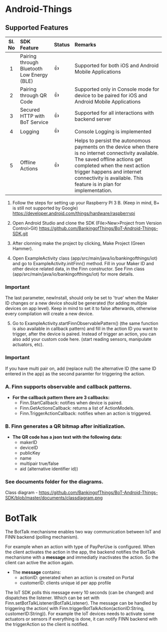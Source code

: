 # Android-Things

## Supported Features
   | Sl. No        | SDK Feature                                | Status      | Remarks |
   | :-----------: |:-------------------------------------------| :-----------| :-------|
   |        1      | Pairing through Bluetooth Low Energy (BLE) | :thumbsup: | Supported for both iOS and Android Mobile Applications |
   |        2      | Pairing through QR Code                    | :thumbsup: | Supported only in Console mode for device to be paired for iOS and Android Mobile Applications|
   |        3      | Secured HTTP with BoT Service              | :thumbsup: | Supported for all interactions with backend server |
   |        4      | Logging                                    | :thumbsup: | Console Logging is implemented|
   |        5      | Offline Actions                            | :thumbsup: | Helps to persist the autonomous payments on the device when there is no internet connectivity available. The saved offline actions get completed when the next action trigger happens and internet connectivity is available. This feature is in plan for implementation.|
   
1. Follow the steps for setting up your Raspberry PI 3 B. (Keep in mind, B+ is still not supported by Google)
https://developer.android.com/things/hardware/raspberrypi

2. Open Android Studio and clone the SDK (File>New>Project from Version Control>Git)
https://github.com/BankingofThings/BoT-Android-Things-SDK.git

3. After clonning make the project by clicking, Make Project (Green Hammer).

4. Open ExampleActivity class (app/src/main/java/io/bankingofthings/iot) and go to ExampleActivity.initFinn() method.
Fill in your Maker ID and other device related data, in the Finn constructor. See Finn class (app/src/main/java/io/bankingofthings/iot) for more details.

### Important
The last parameter, newInstall, should only be set to 'true' when the Maker ID changes or a new device should be generated (for adding multiple devices on app level).
Keep in mind to set it to false afterwards, otherwise every compilation will create a new device. 

5. Go to ExampleActivity.startFinnObservablePattern() (the same function is also available in callback pattern) and fill in the action ID you want to trigger, after the device is paired. Instead of trigger an action, you can also add your custom code here. (start reading sensors, manipulate actuators, etc).

### Important
If you have multi pair on, add (replace null) the alternative ID (the same ID entered in the app) as the second paramter for triggering the action.

### A. Finn supports observable and callback patterns.
- **For the callback pattern there are 3 callbacks:**
    - Finn.StartCallback: notifies when device is paired.
    - Finn.GetActionsCallback: returns a list of ActionModels.
    - Finn.TriggerActionCallback: notifies when an action is triggered.

### B. Finn generates a QR bitmap after initialization. 
- **The QR code has a json text with the following data:**
    - makerID
    - deviceID
    - publicKey
    - name
    - multipair true/false
    - aid (alternative identifier id))

### See documents folder for the diagrams.
Class diagram - https://github.com/BankingofThings/BoT-Android-Things-SDK/blob/master/documents/classdiagram.png


# BotTalk
The BotTalk mechanisme enables two way communication between IoT and FINN backend (polling mechanism).

For example when an action with type of PayPerUse is configured. When the client activates the action in the app, the backend notifies the BotTalk mechanisme with a **message** and immediatly inactivates the action. So the client can active the action again.

- The **message** contains:
    - actionID: generated when an action is created on Portal
    - customerID: clients unique id per app profile
    
The IoT SDK polls this message every 10 seconds (can be changed) and dispatches the listener. Which can be set with Finn.setBotTalkListener(BotTalkListener). The message can be handled by triggering the action( with Finn.triggerBotTalkAction(actionID:String, customerID:String)). For example the IoT devices needs to activate some actuators or sensors if everything is done, it can notify FINN backend with the triggerAction so the client is notified.
